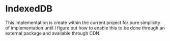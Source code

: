 # IndexedDB

This implementation is create within the current project for pure simplicity
of implementation until I figure out how to enable this to be done through
an external package and available through CDN.


